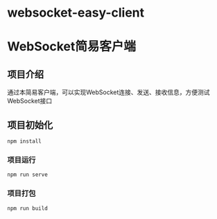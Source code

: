 # websocket-easy-client
# WebSocket简易客户端

## 项目介绍
通过本简易客户端，可以实现WebSocket连接、发送、接收信息，方便测试WebSocket接口


## 项目初始化
```
npm install
```

### 项目运行
```
npm run serve
```

### 项目打包
```
npm run build
```

